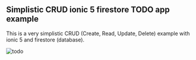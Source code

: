 ## Simplistic CRUD ionic 5 firestore TODO app example

This is a very simplistic CRUD (Create, Read, Update, Delete) example with ionic 5 and firestore (database).

![todo](https://user-images.githubusercontent.com/8228498/79624393-5633dd00-80ef-11ea-9cad-f42da712c18c.gif)
